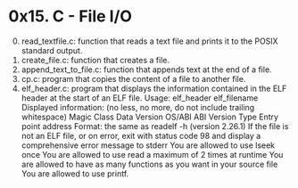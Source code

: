 # 0x15. C - File I/O

0. read_textfile.c: function that reads a text file and prints it to the POSIX standard output.
1. create_file.c: function that creates a file.
2. append_text_to_file.c: function that appends text at the end of a file.
3. cp.c: program that copies the content of a file to another file.
100. elf_header.c: program that displays the information contained in the ELF header at the start of an ELF file.
Usage: elf_header elf_filename
Displayed information: (no less, no more, do not include trailing whitespace)
Magic
Class
Data
Version
OS/ABI
ABI Version
Type
Entry point address
Format: the same as readelf -h (version 2.26.1)
If the file is not an ELF file, or on error, exit with status code 98 and display a comprehensive error message to stderr
You are allowed to use lseek once
You are allowed to use read a maximum of 2 times at runtime
You are allowed to have as many functions as you want in your source file
You are allowed to use printf.
